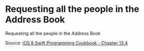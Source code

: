 # Requesting all the people in the Address Book
Requesting all the people in the Address Book

Source: [iOS 8 Swift Programming Cookbook - Chapter 13.4](http://goo.gl/pvRtI8)
